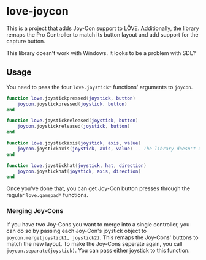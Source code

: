 # love-joycon
This is a project that adds Joy-Con support to LÖVE. Additionally, the library remaps the Pro Controller to match its button layout and add support for the capture button.

This library doesn't work with Windows. It looks to be a problem with SDL?

## Usage
You need to pass the four `love.joystick*` functions' arguments to `joycon`.

```lua
function love.joystickpressed(joystick, button)
	joycon.joystickpressed(joystick, button)
end

function love.joystickreleased(joystick, button)
	joycon.joystickreleased(joystick, button)
end

function love.joystickaxis(joystick, axis, value)
	joycon.joystickaxis(joystick, axis, value) -- The library doesn't actually do anything with axes yet due to a bug out of my control. I recommend keeping this for future compatibility.
end

function love.joystickhat(joystick, hat, direction)
	joycon.joystickhat(joystick, axis, direction)
end
```

Once you've done that, you can get Joy-Con button presses through the regular `love.gamepad*` functions.

### Merging Joy-Cons
If you have two Joy-Cons you want to merge into a single controller, you can do so by passing each Joy-Con's joystick object to `joycon.merge(joystick1, joystick2)`. This remaps the Joy-Cons' buttons to match the new layout. To make the Joy-Cons seperate again, you call `joycon.separate(joystick)`. You can pass either joystick to this function.
